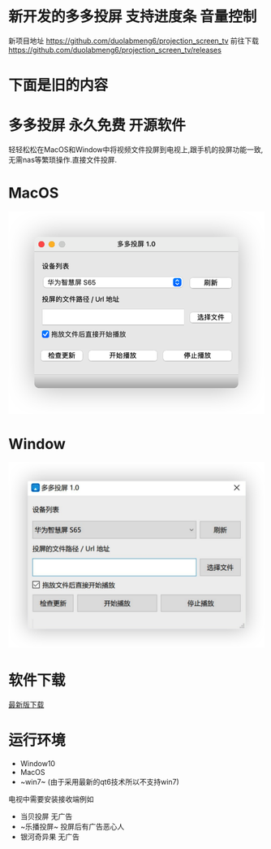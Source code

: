 # 新开发的多多投屏 支持进度条 音量控制 

新项目地址 https://github.com/duolabmeng6/projection_screen_tv
前往下载 https://github.com/duolabmeng6/projection_screen_tv/releases


# 下面是旧的内容
# 多多投屏 永久免费 开源软件

轻轻松松在MacOS和Window中将视频文件投屏到电视上,跟手机的投屏功能一致,无需nas等繁琐操作.直接文件投屏.

# MacOS
![image-20220730180009303](images/README/2022-07-31_12.42.45.png)
# Window
![image-20220730180009303](images/README/2022-07-31_12.40.17.png)

# 软件下载

[最新版下载](https://github.com/duolabmeng6/easy_to_tv/releases)

# 运行环境

* Window10
* MacOS
* ~win7~ (由于采用最新的qt6技术所以不支持win7)

电视中需要安装接收端例如

* 当贝投屏 无广告
* ~乐播投屏~ 投屏后有广告恶心人
* 银河奇异果 无广告

